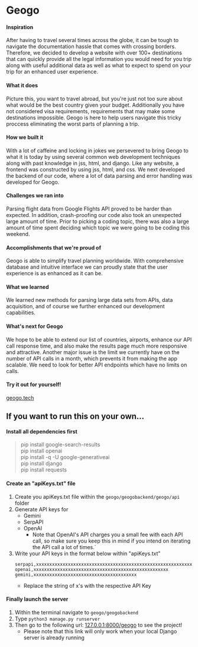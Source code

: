 # Geogo

#### Inspiration
After having to travel several times across the globe, it can be tough to navigate the documentation hassle that comes with crossing borders. Therefore, we decided to develop a website with over 100+ destinations that can quickly provide all the legal information you would need for you trip along with useful additional data as well as what to expect to spend on  your trip for an enhanced user experience. 

#### What it does
Picture this, you want to travel abroad, but you're just not too sure about what would be the best country given your budget. Additionally you have not considered visa requirements, requirements that may make some destinations impossible. Geogo is here to help users navigate this tricky proccess eliminating the worst parts of planning a trip. 

#### How we built it
With a lot of caffeine and locking in jokes we persevered to bring Geogo to what it is today by using several common web development techniques along with past knowledge in jss, html, and django. Like any website, a frontend was constructed by using jss, html, and css. We next developed the backend of our code, where a lot of data parsing and error handling was developed for Geogo.

#### Challenges we ran into
Parsing flight data from Google Flights API proved to be harder than expected. In addition, crash-proofing our code also took an unexpected large amount of time. Prior to picking a coding topic, there was also a large amount of time spent deciding which topic we were going to be coding this weekend.

#### Accomplishments that we're proud of
Geogo is able to simplify travel planning worldwide. With comprehensive database and intuitive interface we can proudly state that the user experience is as enhanced as it can be.

#### What we learned
We learned new methods for parsing large data sets from APIs, data acquisition, and of course we further enhanced our development capabilities.

#### What's next for Geogo
We hope to be able to extend our list of countries, airports, enhance our API call response time, and also make the results page much more responsive and attractive. Another major issue is the limit we currently have on the number of API calls in a month, which prevents it
from making the app scalable. We need to look for better API endpoints which have no limits on calls. 


#### Try it out for yourself!
[geogo.tech](http://geogo.tech:8000/geogo)

## If you want to run this on your own...

#### Install all dependencies first
> pip install google-search-results <br>
> pip install openai <br>
> pip install -q -U google-generativeai <br>
> pip install django <br>
> pip install requests <br>

#### Create an "apiKeys.txt" file
1. Create you apiKeys.txt file within the `geogo/geogobackend/geogo/api` folder
2. Generate API keys for
   - Gemini
   - SerpAPI
   - OpenAI
     - Note that OpenAI's API charges you a small fee with each API call, so make sure you keep this in mind if you intend on iterating
   the API call a lot of times.`
3. Write your API keys in the format below within "apiKeys.txt"
   ```
   serpapi,xxxxxxxxxxxxxxxxxxxxxxxxxxxxxxxxxxxxxxxxxxxxxxxxxxxxxxxxxxxxxxxx
   openai,xxxxxxxxxxxxxxxxxxxxxxxxxxxxxxxxxxxxxxxxxxxxxxxxxxx
   gemini,xxxxxxxxxxxxxxxxxxxxxxxxxxxxxxxxxxxxxxx
   ```
   - Replace the string of x's with the respective API Key

#### Finally launch the server
1. Within the terminal navigate to `geogo/geogobackend`
2. Type `python3 manage.py runserver`
3. Then go to the following url: [127.0.0.1:8000/geogo](http://127.0.0.1:8000/geogo) to see the project!
   - Please note that this link will only work when your local Django server is already running
